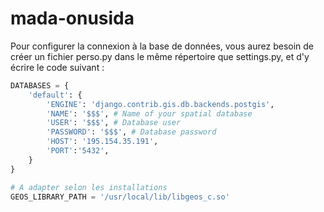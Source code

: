 # mada-onusida

Pour configurer la connexion à la base de données, vous aurez besoin de créer un fichier perso.py dans le même répertoire que settings.py, et d'y écrire le code suivant :

```python
DATABASES = {
    'default': {
        'ENGINE': 'django.contrib.gis.db.backends.postgis',
        'NAME': '$$$', # Name of your spatial database
        'USER': '$$$', # Database user
        'PASSWORD': '$$$', # Database password 
        'HOST': '195.154.35.191',
        'PORT':'5432',
    }
}

# A adapter selon les installations
GEOS_LIBRARY_PATH = '/usr/local/lib/libgeos_c.so'
```
